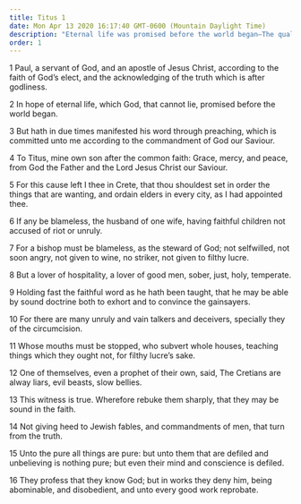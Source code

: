 ```yaml
---
title: Titus 1
date: Mon Apr 13 2020 16:17:40 GMT-0600 (Mountain Daylight Time)
description: "Eternal life was promised before the world began—The qualifications of bishops are given—Unto the pure, all things are pure."
order: 1
---
```


1 Paul, a servant of God, and an apostle of Jesus Christ, according to the faith of God’s elect, and the acknowledging of the truth which is after godliness.

2 In hope of eternal life, which God, that cannot lie, promised before the world began.

3 But hath in due times manifested his word through preaching, which is committed unto me according to the commandment of God our Saviour.

4 To Titus, mine own son after the common faith: Grace, mercy, and peace, from God the Father and the Lord Jesus Christ our Saviour.

5 For this cause left I thee in Crete, that thou shouldest set in order the things that are wanting, and ordain elders in every city, as I had appointed thee.

6 If any be blameless, the husband of one wife, having faithful children not accused of riot or unruly.

7 For a bishop must be blameless, as the steward of God; not selfwilled, not soon angry, not given to wine, no striker, not given to filthy lucre.

8 But a lover of hospitality, a lover of good men, sober, just, holy, temperate.

9 Holding fast the faithful word as he hath been taught, that he may be able by sound doctrine both to exhort and to convince the gainsayers.

10 For there are many unruly and vain talkers and deceivers, specially they of the circumcision.

11 Whose mouths must be stopped, who subvert whole houses, teaching things which they ought not, for filthy lucre’s sake.

12 One of themselves, even a prophet of their own, said, The Cretians are alway liars, evil beasts, slow bellies.

13 This witness is true. Wherefore rebuke them sharply, that they may be sound in the faith.

14 Not giving heed to Jewish fables, and commandments of men, that turn from the truth.

15 Unto the pure all things are pure: but unto them that are defiled and unbelieving is nothing pure; but even their mind and conscience is defiled.

16 They profess that they know God; but in works they deny him, being abominable, and disobedient, and unto every good work reprobate.

